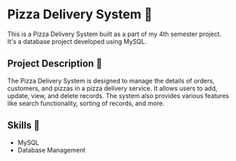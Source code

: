 # Pizza Delivery System :pizza:

This is a Pizza Delivery System built as a part of my 4th semester project. It's a database project developed using MySQL.

## Project Description :page_facing_up:

The Pizza Delivery System is designed to manage the details of orders, customers, and pizzas in a pizza delivery service. It allows users to add, update, view, and delete records. The system also provides various features like search functionality, sorting of records, and more.

## Skills :muscle:

- MySQL
- Database Management




